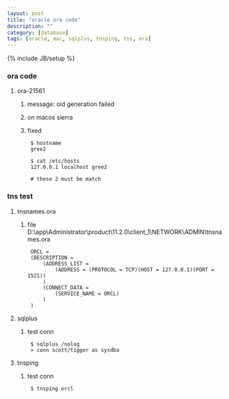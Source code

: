 ```yaml
---
layout: post
title: "oracle ora code"
description: ""
category: [database]
tags: [oracle, mac, sqlplus, tnsping, tns, ora]
---
```

{% include JB/setup %}


### ora code

1. ora-21561

    1. message: oid generation failed

    1. on macos sierra

    1. fixed

            $ hostname
            gree2

            $ cat /etc/hosts
            127.0.0.1 localhost gree2

            # these 2 must be match

### tns test

1. tnsnames.ora

    1. file D:\app\Administrator\product\11.2.0\client_1\NETWORK\ADMIN\tnsnames.ora

            ORCL =
            (DESCRIPTION =
                (ADDRESS_LIST =
                    (ADDRESS = (PROTOCOL = TCP)(HOST = 127.0.0.1)(PORT = 1521))
                )
                (CONNECT_DATA =
                    (SERVICE_NAME = ORCL)
                )
            )

1. sqlplus

    1. test conn

            $ sqlplus /nolog
            > conn scott/tigger as sysdba

1. tnsping

    1. test conn

            $ tnsping orcl

